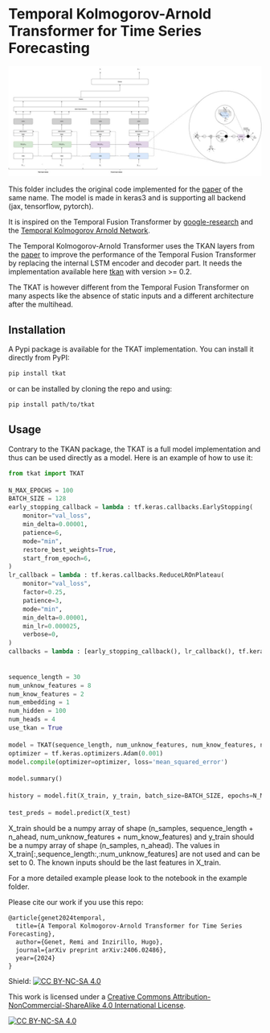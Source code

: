 # Temporal Kolmogorov-Arnold Transformer for Time Series Forecasting

![TKAT representation](images/model_representation.jpeg)

This folder includes the original code implemented for the [paper](https://arxiv.org/abs/2406.02486) of the same name. The model is made in keras3 and is supporting all backend (jax, tensorflow, pytorch).

It is inspired on the Temporal Fusion Transformer by [google-research](https://github.com/google-research/google-research/tree/master/tft) and the [Temporal Kolmogorov Arnold Network](https://github.com/remigenet/TKAN). 

The Temporal Kolmogorov-Arnold Transformer uses the TKAN layers from the [paper](https://arxiv.org/abs/2405.07344) to improve the performance of the Temporal Fusion Transformer by replacing the internal LSTM encoder and decoder part. It needs the implementation available here [tkan](https://github.com/remigenet/tkan) with version >= 0.2.

The TKAT is however different from the Temporal Fusion Transformer on many aspects like the absence of static inputs and a different architecture after the multihead.

## Installation

A Pypi package is available for the TKAT implementation. You can install it directly from PyPI:

```bash
pip install tkat
```

or can be installed by cloning the repo and using:

```bash
pip install path/to/tkat
```

## Usage

Contrary to the TKAN package, the TKAT is a full model implementation and thus can be used directly as a model. Here is an example of how to use it:

```python
from tkat import TKAT

N_MAX_EPOCHS = 100
BATCH_SIZE = 128
early_stopping_callback = lambda : tf.keras.callbacks.EarlyStopping(
    monitor="val_loss",
    min_delta=0.00001,
    patience=6,
    mode="min",
    restore_best_weights=True,
    start_from_epoch=6,
)
lr_callback = lambda : tf.keras.callbacks.ReduceLROnPlateau(
    monitor="val_loss",
    factor=0.25,
    patience=3,
    mode="min",
    min_delta=0.00001,
    min_lr=0.000025,
    verbose=0,
)
callbacks = lambda : [early_stopping_callback(), lr_callback(), tf.keras.callbacks.TerminateOnNaN()]


sequence_length = 30
num_unknow_features = 8
num_know_features = 2
num_embedding = 1
num_hidden = 100
num_heads = 4
use_tkan = True

model = TKAT(sequence_length, num_unknow_features, num_know_features, num_embedding, num_hidden, num_heads, n_ahead, use_tkan = use_tkan)
optimizer = tf.keras.optimizers.Adam(0.001)
model.compile(optimizer=optimizer, loss='mean_squared_error')

model.summary()

history = model.fit(X_train, y_train, batch_size=BATCH_SIZE, epochs=N_MAX_EPOCHS, validation_split=0.2, callbacks=callbacks(), shuffle=True, verbose = False)

test_preds = model.predict(X_test)

```

X_train should be a numpy array of shape (n_samples, sequence_length + n_ahead, num_unknow_features + num_know_features) and y_train should be a numpy array of shape (n_samples, n_ahead).
The values in X_train[:,sequence_length:,:num_unknow_features] are not used and can be set to 0.
The known inputs should be the last features in X_train.

For a more detailed example please look to the notebook in the example folder.

Please cite our work if you use this repo:
```
@article{genet2024temporal,
  title={A Temporal Kolmogorov-Arnold Transformer for Time Series Forecasting},
  author={Genet, Remi and Inzirillo, Hugo},
  journal={arXiv preprint arXiv:2406.02486},
  year={2024}
}
```

Shield: [![CC BY-NC-SA 4.0][cc-by-nc-sa-shield]][cc-by-nc-sa]

This work is licensed under a
[Creative Commons Attribution-NonCommercial-ShareAlike 4.0 International License][cc-by-nc-sa].

[![CC BY-NC-SA 4.0][cc-by-nc-sa-image]][cc-by-nc-sa]

[cc-by-nc-sa]: http://creativecommons.org/licenses/by-nc-sa/4.0/
[cc-by-nc-sa-image]: https://licensebuttons.net/l/by-nc-sa/4.0/88x31.png
[cc-by-nc-sa-shield]: https://img.shields.io/badge/License-CC%20BY--NC--SA%204.0-lightgrey.svg
